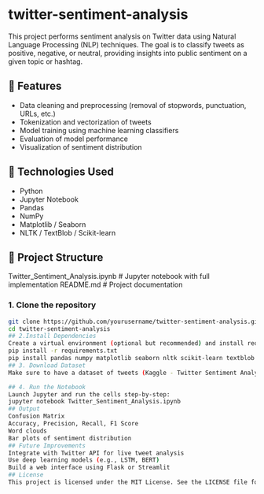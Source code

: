 # twitter-sentiment-analysis
This project performs sentiment analysis on Twitter data using Natural Language Processing (NLP) techniques. The goal is to classify tweets as positive, negative, or neutral, providing insights into public sentiment on a given topic or hashtag.

## 📌 Features

- Data cleaning and preprocessing (removal of stopwords, punctuation, URLs, etc.)
- Tokenization and vectorization of tweets
- Model training using machine learning classifiers
- Evaluation of model performance
- Visualization of sentiment distribution

## 🧰 Technologies Used

- Python
- Jupyter Notebook
- Pandas
- NumPy
- Matplotlib / Seaborn
- NLTK / TextBlob / Scikit-learn

## 📂 Project Structure
Twitter_Sentiment_Analysis.ipynb # Jupyter notebook with full implementation
README.md # Project documentation

### 1. Clone the repository

```bash
git clone https://github.com/yourusername/twitter-sentiment-analysis.git
cd twitter-sentiment-analysis
## 2.Install Dependencies
Create a virtual environment (optional but recommended) and install required libraries:
pip install -r requirements.txt
pip install pandas numpy matplotlib seaborn nltk scikit-learn textblob
## 3. Download Dataset
Make sure to have a dataset of tweets (Kaggle - Twitter Sentiment Analysis) available. You can replace or use the sample dataset referenced in the notebook.

## 4. Run the Notebook
Launch Jupyter and run the cells step-by-step:
jupyter notebook Twitter_Sentiment_Analysis.ipynb
## Output
Confusion Matrix
Accuracy, Precision, Recall, F1 Score
Word clouds
Bar plots of sentiment distribution
## Future Improvements
Integrate with Twitter API for live tweet analysis
Use deep learning models (e.g., LSTM, BERT)
Build a web interface using Flask or Streamlit
## License
This project is licensed under the MIT License. See the LICENSE file for details.
